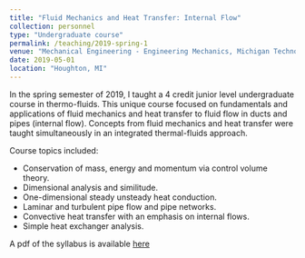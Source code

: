 ```yaml
---
title: "Fluid Mechanics and Heat Transfer: Internal Flow"
collection: personnel
type: "Undergraduate course"
permalink: /teaching/2019-spring-1
venue: "Mechanical Engineering - Engineering Mechanics, Michigan Technological University"
date: 2019-05-01
location: "Houghton, MI"
---
```


In the spring semester of 2019, I taught a 4 credit junior level undergraduate course in thermo-fluids. This unique course focused on fundamentals and applications of fluid mechanics and heat transfer to fluid flow in ducts and pipes (internal flow). Concepts from fluid mechanics and heat transfer were taught simultaneously in an integrated thermal-fluids approach. 

Course topics included:
  * Conservation of mass, energy and momentum via control volume theory.
  * Dimensional analysis and similitude.
  * One-dimensional steady unsteady heat conduction.
  * Laminar and turbulent pipe flow and pipe networks.
  * Convective heat transfer with an emphasis on internal flows.
  * Simple heat exchanger analysis.


A pdf of the syllabus is available [here](http://kishanbellur.github.io/files/MEEM3201_Spring2019_syllabus.pdf)

